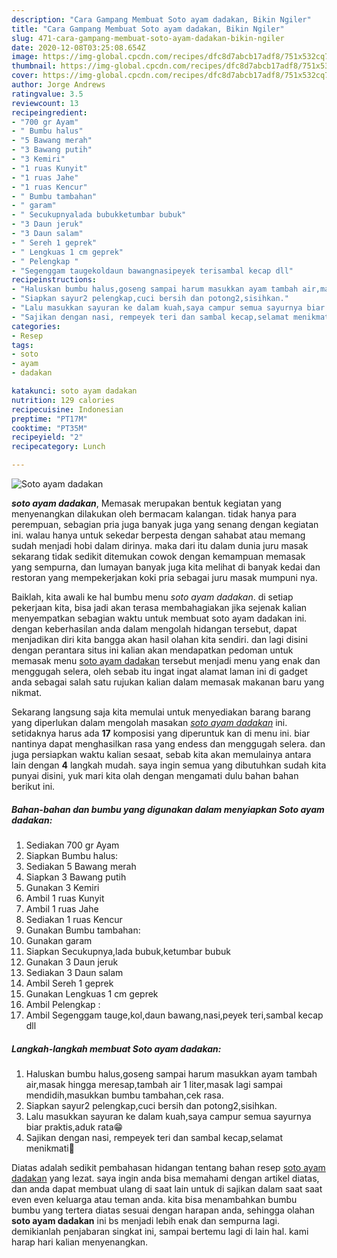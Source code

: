 ```yaml
---
description: "Cara Gampang Membuat Soto ayam dadakan, Bikin Ngiler"
title: "Cara Gampang Membuat Soto ayam dadakan, Bikin Ngiler"
slug: 471-cara-gampang-membuat-soto-ayam-dadakan-bikin-ngiler
date: 2020-12-08T03:25:08.654Z
image: https://img-global.cpcdn.com/recipes/dfc8d7abcb17adf8/751x532cq70/soto-ayam-dadakan-foto-resep-utama.jpg
thumbnail: https://img-global.cpcdn.com/recipes/dfc8d7abcb17adf8/751x532cq70/soto-ayam-dadakan-foto-resep-utama.jpg
cover: https://img-global.cpcdn.com/recipes/dfc8d7abcb17adf8/751x532cq70/soto-ayam-dadakan-foto-resep-utama.jpg
author: Jorge Andrews
ratingvalue: 3.5
reviewcount: 13
recipeingredient:
- "700 gr Ayam"
- " Bumbu halus"
- "5 Bawang merah"
- "3 Bawang putih"
- "3 Kemiri"
- "1 ruas Kunyit"
- "1 ruas Jahe"
- "1 ruas Kencur"
- " Bumbu tambahan"
- " garam"
- " Secukupnyalada bubukketumbar bubuk"
- "3 Daun jeruk"
- "3 Daun salam"
- " Sereh 1 geprek"
- " Lengkuas 1 cm geprek"
- " Pelengkap "
- "Segenggam taugekoldaun bawangnasipeyek terisambal kecap dll"
recipeinstructions:
- "Haluskan bumbu halus,goseng sampai harum masukkan ayam tambah air,masak hingga meresap,tambah air 1 liter,masak lagi sampai mendidih,masukkan bumbu tambahan,cek rasa."
- "Siapkan sayur2 pelengkap,cuci bersih dan potong2,sisihkan."
- "Lalu masukkan sayuran ke dalam kuah,saya campur semua sayurnya biar praktis,aduk rata😁"
- "Sajikan dengan nasi, rempeyek teri dan sambal kecap,selamat menikmati🙏"
categories:
- Resep
tags:
- soto
- ayam
- dadakan

katakunci: soto ayam dadakan 
nutrition: 129 calories
recipecuisine: Indonesian
preptime: "PT17M"
cooktime: "PT35M"
recipeyield: "2"
recipecategory: Lunch

---
```



![Soto ayam dadakan](https://img-global.cpcdn.com/recipes/dfc8d7abcb17adf8/751x532cq70/soto-ayam-dadakan-foto-resep-utama.jpg)

<b><i>soto ayam dadakan</i></b>, Memasak merupakan bentuk kegiatan yang menyenangkan dilakukan oleh bermacam kalangan. tidak hanya para perempuan, sebagian pria juga banyak juga yang senang dengan kegiatan ini. walau hanya untuk sekedar berpesta dengan sahabat atau memang sudah menjadi hobi dalam dirinya. maka dari itu dalam dunia juru masak sekarang tidak sedikit ditemukan cowok dengan kemampuan memasak yang sempurna, dan lumayan banyak juga kita melihat di banyak kedai dan restoran yang mempekerjakan koki pria sebagai juru masak mumpuni nya.

Baiklah, kita awali ke hal bumbu menu <i>soto ayam dadakan</i>. di setiap pekerjaan kita, bisa jadi akan terasa membahagiakan jika sejenak kalian menyempatkan sebagian waktu untuk membuat soto ayam dadakan ini. dengan keberhasilan anda dalam mengolah hidangan tersebut, dapat menjadikan diri kita bangga akan hasil olahan kita sendiri. dan lagi disini dengan perantara situs ini kalian akan mendapatkan pedoman untuk memasak menu <u>soto ayam dadakan</u> tersebut menjadi menu yang enak dan menggugah selera, oleh sebab itu ingat ingat alamat laman ini di gadget anda sebagai salah satu rujukan kalian dalam memasak makanan baru yang nikmat.




Sekarang langsung saja kita memulai untuk menyediakan barang barang yang diperlukan dalam mengolah masakan <u><i>soto ayam dadakan</i></u> ini. setidaknya harus ada <b>17</b> komposisi yang diperuntuk kan di menu ini. biar nantinya dapat menghasilkan rasa yang endess dan menggugah selera. dan juga persiapkan waktu kalian sesaat, sebab kita akan memulainya antara lain dengan <b>4</b> langkah mudah. saya ingin semua yang dibutuhkan sudah kita punyai disini, yuk mari kita olah dengan mengamati dulu bahan bahan berikut ini.

<!--inarticleads1-->

##### Bahan-bahan dan bumbu yang digunakan dalam menyiapkan Soto ayam dadakan:

1. Sediakan 700 gr Ayam
1. Siapkan  Bumbu halus:
1. Sediakan 5 Bawang merah
1. Siapkan 3 Bawang putih
1. Gunakan 3 Kemiri
1. Ambil 1 ruas Kunyit
1. Ambil 1 ruas Jahe
1. Sediakan 1 ruas Kencur
1. Gunakan  Bumbu tambahan:
1. Gunakan  garam
1. Siapkan  Secukupnya,lada bubuk,ketumbar bubuk
1. Gunakan 3 Daun jeruk
1. Sediakan 3 Daun salam
1. Ambil  Sereh 1 geprek
1. Gunakan  Lengkuas 1 cm geprek
1. Ambil  Pelengkap :
1. Ambil Segenggam tauge,kol,daun bawang,nasi,peyek teri,sambal kecap dll




<!--inarticleads2-->

##### Langkah-langkah membuat Soto ayam dadakan:

1. Haluskan bumbu halus,goseng sampai harum masukkan ayam tambah air,masak hingga meresap,tambah air 1 liter,masak lagi sampai mendidih,masukkan bumbu tambahan,cek rasa.
1. Siapkan sayur2 pelengkap,cuci bersih dan potong2,sisihkan.
1. Lalu masukkan sayuran ke dalam kuah,saya campur semua sayurnya biar praktis,aduk rata😁
1. Sajikan dengan nasi, rempeyek teri dan sambal kecap,selamat menikmati🙏




Diatas adalah sedikit pembahasan hidangan tentang bahan resep <u>soto ayam dadakan</u> yang lezat. saya ingin anda bisa memahami dengan artikel diatas, dan anda dapat membuat ulang di saat lain untuk di sajikan dalam saat saat even even keluarga atau teman anda. kita bisa menambahkan bumbu bumbu yang tertera diatas sesuai dengan harapan anda, sehingga olahan <b>soto ayam dadakan</b> ini bs menjadi lebih enak dan sempurna lagi. demikianlah penjabaran singkat ini, sampai bertemu lagi di lain hal. kami harap hari kalian menyenangkan.
